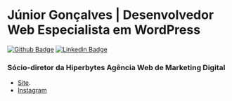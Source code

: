 # Júnior Gonçalves | Desenvolvedor Web Especialista em WordPress

[![Github Badge](https://img.shields.io/badge/-Github-000?style=flat-square&logo=Github&logoColor=white&link=https://github.com/fagnerpsantos)](https://github.com/jrgoncalves85)
[![Linkedin Badge](https://img.shields.io/badge/-LinkedIn-blue?style=flat-square&logo=Linkedin&logoColor=white&link=https://www.linkedin.com/in/fagnerpsantos/)](hhttps://www.linkedin.com/in/jrgoncalves85/)


### Sócio-diretor da Hiperbytes Agência Web de Marketing Digital 
- [Site](http://hiperbytes.com.br/).
- [Instagram](https://www.instagram.com/hiperbytes)